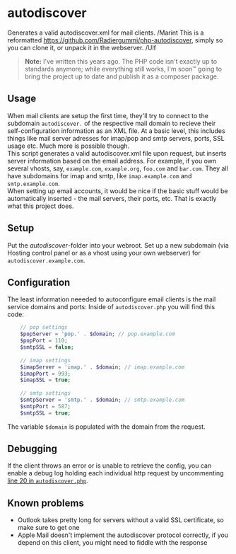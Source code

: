 # autodiscover
Generates a valid autodiscover.xml for mail clients.
/Marint
This is a reformatted https://github.com/Radiergummi/php-autodiscover,
simply so you can clone it, or unpack it in the webserver.
/Ulf

> **Note:** I've written this years ago. The PHP code isn't exactly up to standards anymore; while everything still works, I'm soon™ going to bring the project up to date and publish it as a composer package.

## Usage
When mail clients are setup the first time, they'll try to connect to the subdomain `autodiscover.` of the respective mail domain to recieve their self-configuration information as an XML file. At a basic level, this includes things like mail server adresses for imap/pop and smtp servers, ports, SSL usage etc. Much more is possible though.  
This script generates a valid autodiscover.xml file upon request, but inserts server information based on the email address. For example, if you own several vhosts, say, `example.com`, `example.org`, `foo.com` and `bar.com`. They all have subdomains for imap and smtp, like `imap.example.com` and `smtp.example.com`.  
When setting up email accounts, it would be nice if the basic stuff would be automatically inserted - the mail servers, their ports, etc. That is exactly what this project does.  

## Setup
Put the *autodiscover*-folder into your webroot. Set up a new subdomain (via Hosting control panel or as a vhost using your own webserver) for `autodiscover.example.com`.  

## Configuration
The least information neeeded to autoconfigure email clients is the mail service domains and ports:
Inside of `autodiscover.php` you will find this code:

```php
    // pop settings
    $popServer = 'pop.' . $domain; // pop.example.com
    $popPort = 110;
    $smtpSSL = false;
    
    // imap settings
    $imapServer = 'imap.' . $domain; // imap.example.com
    $imapPort = 993;
    $imapSSL = true;
    
    // smtp settings
    $smtpServer = 'smtp.' . $domain; // smtp.example.com
    $smtpPort = 587;
    $smtpSSL = true;
  ```
The variable `$domain` is populated with the domain from the request.

## Debugging
If the client throws an error or is unable to retrieve the config, you can enable a debug log holding each individual http request by uncommenting [line 20 in `autodiscover.php`](./autodiscover/autodiscover.php#L20).  

## Known problems
 - Outlook takes pretty long for servers without a valid SSL certificate, so make sure to get one
 - Apple Mail doesn't implement the autodiscover protocol correctly, if you depend on this client, you might need to fiddle with the response
